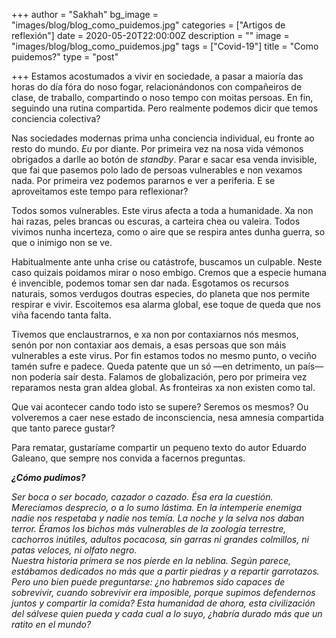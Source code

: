 +++
author = "Sakhah"
bg_image = "images/blog/blog_como_puidemos.jpg"
categories = ["Artigos de reflexión"]
date = 2020-05-20T22:00:00Z
description = ""
image = "images/blog/blog_como_puidemos.jpg"
tags = ["Covid-19"]
title = "Como puidemos?"
type = "post"

+++
Estamos acostumados a vivir en sociedade, a pasar a maioría das horas do día fóra do noso fogar, relacionándonos con compañeiros de clase, de traballo, compartindo o noso tempo con moitas persoas. En fin, seguindo una rutina compartida. Pero realmente podemos dicir que temos conciencia colectiva?

Nas sociedades modernas prima unha conciencia individual, eu fronte ao resto do mundo. _Eu_ por diante. Por primeira vez na nosa vida vémonos obrigados a darlle ao botón de _standby_. Parar e sacar esa venda invisible, que fai que pasemos polo lado de persoas vulnerables e non vexamos nada. Por primeira vez podemos pararnos e ver a periferia. E se aproveitamos este tempo para reflexionar?

Todos somos vulnerables. Este virus afecta a toda a humanidade. Xa non hai razas, peles brancas ou escuras, a carteira chea ou valeira. Todos vivimos nunha incerteza, como o aire que se respira antes dunha guerra, so que o inimigo non se ve.

Habitualmente ante unha crise ou catástrofe, buscamos un culpable. Neste caso quizais poidamos mirar o noso embigo. Cremos que a especie humana é invencible, podemos tomar sen dar nada. Esgotamos os recursos naturais, somos verdugos doutras especies, do planeta que nos permite respirar e vivir. Escoitemos esa alarma global, ese toque de queda que nos viña facendo tanta falta.

Tivemos que enclaustrarnos, e xa non por contaxiarnos nós mesmos, senón por non contaxiar aos demais, a esas persoas que son máis vulnerables a este virus. Por fin estamos todos no mesmo punto, o veciño tamén sufre e padece. Queda patente que un só —en detrimento, un país— non podería saír desta. Falamos de globalización, pero por primeira vez reparamos nesta gran aldea global. As fronteiras xa non existen como tal.

Que vai acontecer cando todo isto se supere? Seremos os mesmos? Ou volveremos a caer nese estado de inconsciencia, nesa amnesia compartida que tanto parece gustar?

Para rematar, gustaríame compartir un pequeno texto do autor Eduardo Galeano, que sempre nos convida a facernos preguntas.

**_¿Cómo pudimos?_**

_Ser boca o ser bocado, cazador o cazado. Ésa era la cuestión. Merecíamos desprecio, o a lo sumo lástima. En la intemperie enemiga nadie nos respetaba y nadie nos temía. La noche y la selva nos daban terror. Éramos los bichos más vulnerables de la zoología terrestre, cachorros inútiles, adultos pocacosa, sin garras ni grandes colmillos, ni patas veloces, ni olfato negro.  
Nuestra historia primera se nos pierde en la neblina. Según parece, estábamos dedicados no más que a partir piedras y a repartir garrotazos.  
Pero uno bien puede preguntarse: ¿no habremos sido capaces de sobrevivir, cuando sobrevivir era imposible, porque supimos defendernos juntos y compartir la comida? Esta humanidad de ahora, esta civilización del sálvese quien pueda y cada cual a lo suyo, ¿habría durado más que un ratito en el mundo?_